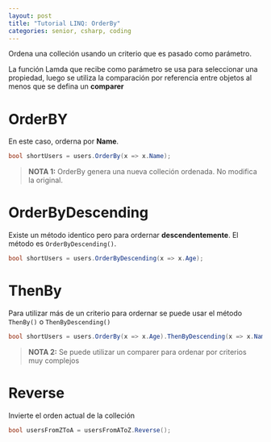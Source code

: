 ```yaml
---
layout: post
title: "Tutorial LINQ: OrderBy"
categories: senior, csharp, coding
---
```


Ordena una colleción usando un criterio que <!--more--> es pasado como parámetro.

La función Lamda que recibe como parámetro se usa para seleccionar una propiedad, luego se utiliza la comparación por referencia entre objetos al menos que se defina un __comparer__

# OrderBY
En este caso, orderna por **Name**.

```csharp
bool shortUsers = users.OrderBy(x => x.Name);
```

> **NOTA 1:** OrderBy genera una nueva colleción ordenada. No modifica la original.

# OrderByDescending

Existe un método identico pero para ordernar **descendentemente**. El método es `OrderByDescending()`.

```csharp
bool shortUsers = users.OrderByDescending(x => x.Age);
```

# ThenBy
Para utilizar más de un criterio para ordernar se puede usar el método `ThenBy()` o `ThenByDescending()`

```csharp
bool shortUsers = users.OrderBy(x => x.Age).ThenByDescending(x => x.Name);
```

> **NOTA 2:** Se puede utilizar un comparer para ordenar por criterios muy complejos

# Reverse
Invierte el orden actual de la colleción

```csharp
bool usersFromZToA = usersFromAToZ.Reverse();
```
